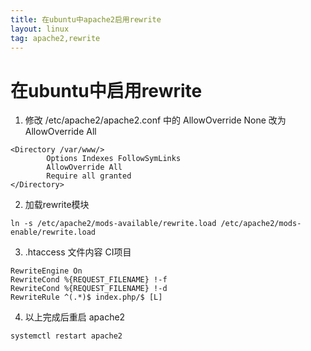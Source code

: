 ```yaml
---
title: 在ubuntu中apache2启用rewrite
layout: linux
tag: apache2,rewrite
---
```


# 在ubuntu中启用rewrite

1. 修改 /etc/apache2/apache2.conf  中的 AllowOverride None 改为 AllowOverride All  
```
<Directory /var/www/>  
        Options Indexes FollowSymLinks  
        AllowOverride All  
        Require all granted  
</Directory>  
```

2. 加载rewrite模块  
```
ln -s /etc/apache2/mods-available/rewrite.load /etc/apache2/mods-enable/rewrite.load
```

3. .htaccess 文件内容 CI项目  
```
RewriteEngine On
RewriteCond %{REQUEST_FILENAME} !-f
RewriteCond %{REQUEST_FILENAME} !-d
RewriteRule ^(.*)$ index.php/$ [L]
```

4. 以上完成后重启 apache2  
```
systemctl restart apache2
```
